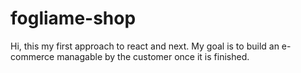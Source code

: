 # fogliame-shop
Hi, 
this my first approach to react and next. 
My goal is to build an e-commerce managable by the customer once it is finished.
